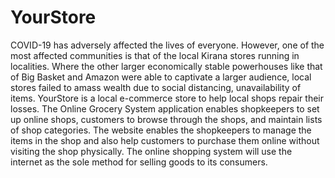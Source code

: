 # YourStore 
COVID-19 has adversely affected the lives of everyone. However, one of the most affected communities is that of the local Kirana stores running in localities. Where the other larger economically stable powerhouses like that of Big Basket and Amazon were able to captivate a larger audience, local stores failed to amass wealth due to social distancing, unavailability of items. YourStore is a local e-commerce store to help local shops repair their losses. The Online Grocery System application enables shopkeepers to set up online shops, customers to browse through the shops, and maintain lists of shop categories. The website enables the shopkeepers to manage the items in the shop and also help customers to purchase them online without visiting the shop physically. The online shopping system will use the internet as the sole method for selling goods to its consumers.
